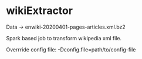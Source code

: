 # wikiExtractor

Data -> enwiki-20200401-pages-articles.xml.bz2

Spark based job to transform wikipedia xml file.

Overrride config file:
  -Dconfig.file=path/to/config-file